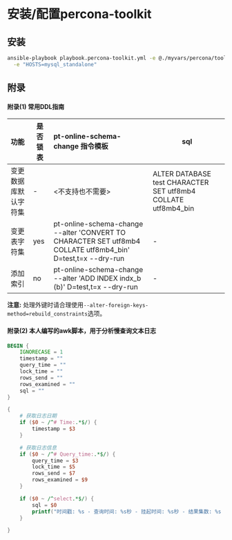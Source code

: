 # 安装/配置percona-toolkit

## 安装

```bash
ansible-playbook playbook.percona-toolkit.yml -e @./myvars/percona/toolkit.yml \
  -e "HOSTS=mysql_standalone"
```

## 附录

#### 附录(1) 常用DDL指南

| 功能                 | 是否锁表 | pt-online-schema-change 指令模板                             | sql                                                          |
| :------------------- | -------- | :----------------------------------------------------------- | ------------------------------------------------------------ |
| 变更数据库默认字符集 | -        | <不支持也不需要>                                             | ALTER DATABASE test CHARACTER SET utf8mb4 COLLATE utf8mb4_bin |
| 变更表字符集         | yes      | pt-online-schema-change --alter 'CONVERT TO CHARACTER SET utf8mb4 COLLATE utf8mb4_bin' D=test,t=x --dry-run | -                                                            |
| 添加索引             | no       | pt-online-schema-change --alter 'ADD INDEX indx_b (b)' D=test,t=x --dry-run | -                                                            |

**注意:** 处理外键时请合理使用`--alter-foreign-keys-method=rebuild_constraints`选项。

#### 附录(2) 本人编写的awk脚本，用于分析慢查询文本日志

```awk
BEGIN {
    IGNORECASE = 1
    timestamp = ""
    query_time = ""
    lock_time = ""
    rows_send = ""
    rows_examined = ""
    sql = ""
}

{
    # 获取日志日期
    if ($0 ~ /^# Time:.*$/) {
        timestamp = $3
    }

    # 获取日志信息
    if ($0 ~ /^# Query_time:.*$/) {
        query_time = $3
        lock_time = $5
        rows_send = $7
        rows_examined = $9
    }

    if ($0 ~ /^select.*$/) {
        sql = $0
        printf("时间戳: %s - 查询时间: %s秒 - 挂起时间: %s秒 - 结果集数: %s - 扫描行数: %s | %s\n", timestamp, query_time, lock_time, rows_send, rows_examined, sql)
    }

}
```